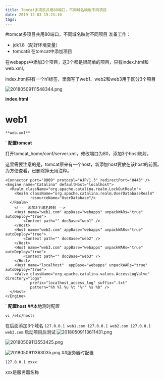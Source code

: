 ```yaml
---
title: Tomcat多项目共用80端口，不同域名映射不同项目
date: 2019-12-03 15:23:10
tags:
---
```

#tomcat多项目共用80端口，不同域名映射不同项目
准备工作：

* jdk1.8（配好环境变量）
* tomcat8
  在tomcat中添加项目

在webapps中添加3个项目，这3个都是很简单的项目，只有index.html和web.xml。

index.html只有一个h1标签，里面写了web1、web2和web3用于区分3个项目

![20180509111548344.png](http://image.lichongbing.com/static/2438a33a80233c4984e0e7cb1ff4e830.png)

**index.html**
`<!DOCTYPE html>
<html lang="en">
<head>
    <meta charset="UTF-8">
    <title>ok</title>
</head>
<body>
<h1>web1</h1>
</body>
</html>

`
**web.xml**
`<?xml version="1.0" encoding="UTF-8"?>
<web-app xmlns="http://xmlns.jcp.org/xml/ns/javaee"
xmlns:xsi="http://www.w3.org/2001/XMLSchema-instance"
xsi:schemaLocation="http://xmlns.jcp.org/xml/ns/javaee
http://xmlns.jcp.org/xml/ns/javaee/web-app_3_1.xsd"
version="3.1"
metadata-complete="true">

</web-app>

`
**配置tomcat**

打开tomcat_home/conf/server.xml，修改端口为80，添加3个host映射。

这里需要注意的是，tomcat原来有一个host，新添加host要放在该host的前面。为方便查看，已删除掉无用注释。
`<?xml version="1.0" encoding="UTF-8"?>
<Server port="8005" shutdown="SHUTDOWN">
<Listener className="org.apache.catalina.startup.VersionLoggerListener" />
<Listener className="org.apache.catalina.core.AprLifecycleListener" SSLEngine="on" />
<Listener className="org.apache.catalina.core.JreMemoryLeakPreventionListener" />
<Listener className="org.apache.catalina.mbeans.GlobalResourcesLifecycleListener" />
<Listener className="org.apache.catalina.core.ThreadLocalLeakPreventionListener" />
<GlobalNamingResources>
<Resource name="UserDatabase" auth="Container"
type="org.apache.catalina.UserDatabase"
description="User database that can be updated and saved"
factory="org.apache.catalina.users.MemoryUserDatabaseFactory"
pathname="conf/tomcat-users.xml" />
</GlobalNamingResources>
<Service name="Catalina">
<!-- 修改端口 -->
<Connector port="80" protocol="HTTP/1.1"
connectionTimeout="20000"
redirectPort="8443" />

    <Connector port="8009" protocol="AJP/1.3" redirectPort="8443" />    
    <Engine name="Catalina" defaultHost="localhost">
      <Realm className="org.apache.catalina.realm.LockOutRealm">
        <Realm className="org.apache.catalina.realm.UserDatabaseRealm"
               resourceName="UserDatabase"/>
      </Realm>
		<!--  添加3个域名映射 -->
		<Host name="web1.com" appBase="webapps" unpackWARs="true" autoDeploy="true">
			<Context path="" docBase="web1" />
		</Host>
		<Host name="web2.com" appBase="webapps" unpackWARs="true" autoDeploy="true">
			<Context path="" docBase="web2" />
		</Host>
		<Host name="web3.com" appBase="webapps" unpackWARs="true" autoDeploy="true">
			<Context path="" docBase="web3" />
		</Host>
		<Host name="localhost"  appBase="webapps" unpackWARs="true" autoDeploy="true">
        <Valve className="org.apache.catalina.valves.AccessLogValve" directory="logs"
               prefix="localhost_access_log" suffix=".txt"
               pattern="%h %l %u %t "%r" %s %b" />
      </Host>
    </Engine>
  </Service>
</Server>

`
**配置host**
##本地测时配置

`vi /etc/hosts`

在后面添加3个域名
`127.0.0.1 web1.com
127.0.0.1 web2.com
127.0.0.1 web3.com`
启动项目后测试
![20180509113611431.png](http://image.lichongbing.com/static/e312a6018dd952237f1e7c4e506b5ca8.png)

![20180509113553425.png](http://image.lichongbing.com/static/88b695c8f2c4ddd9a16b020d3340e0d3.png)

![2018050911363035.png](http://image.lichongbing.com/static/7561e3df4c4d65d81a3a70348c7b6428.png)
##服务器时配置

`127.0.0.1 xxxx`

xxx是服务器名称

